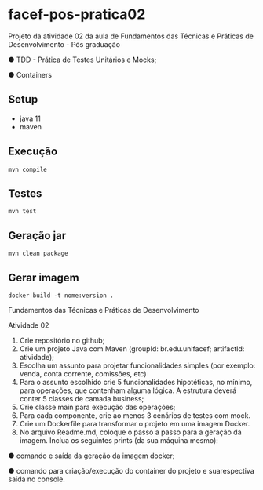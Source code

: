 # facef-pos-pratica02
Projeto da atividade 02 da aula de Fundamentos das Técnicas e Práticas de Desenvolvimento - Pós graduação

● TDD - Prática de Testes Unitários e Mocks;

● Containers


## Setup
* java 11
* maven

## Execução
`mvn compile`

## Testes
`mvn test`

## Geração jar
`mvn clean package`

## Gerar imagem
`docker build -t nome:version .`

Fundamentos das Técnicas e Práticas de Desenvolvimento

Atividade 02

1. Crie repositório no github;
2. Crie um projeto Java com Maven (groupId: br.edu.unifacef; artifactId: atividade);
3. Escolha um assunto para projetar funcionalidades simples (por
exemplo: venda, conta corrente, comissões, etc)
4. Para o assunto escolhido crie 5 funcionalidades hipotéticas, no mínimo,
para operações, que contenham alguma lógica. A estrutura deverá conter 5 classes de camada business;
5. Crie classe main para execução das operações;
6. Para cada componente, crie ao menos 3 cenários de testes com mock.
7. Crie um Dockerfile para transformar o projeto em uma imagem Docker.
8. No arquivo Readme.md, coloque o passo a passo para a geração da imagem.
Inclua os seguintes prints (da sua máquina mesmo):

  ● comando e saída da geração da imagem docker;

  ● comando para criação/execução do container do projeto e suarespectiva saída no console.
